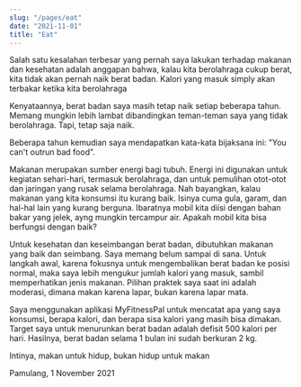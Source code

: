 ```yaml
---
slug: "/pages/eat"
date: "2021-11-01"
title: "Eat"
---
```


Salah satu kesalahan terbesar yang pernah saya lakukan terhadap makanan dan kesehatan adalah anggapan bahwa, kalau kita berolahraga cukup berat, kita tidak akan pernah naik berat badan. Kalori yang masuk simply akan terbakar ketika kita berolahraga

Kenyataannya, berat badan saya masih tetap naik setiap beberapa tahun. Memang mungkin lebih lambat dibandingkan teman-teman saya yang tidak berolahraga. Tapi, tetap saja naik.

Beberapa tahun kemudian saya mendapatkan kata-kata bijaksana ini: "You can't outrun bad food". 

Makanan merupakan sumber energi bagi tubuh. Energi ini digunakan untuk kegiatan sehari-hari, termasuk berolahraga, dan untuk pemulihan otot-otot dan jaringan yang rusak selama berolahraga. Nah bayangkan, kalau makanan yang kita konsumsi itu kurang baik. Isinya cuma gula, garam, dan hal-hal lain yang kurang berguna. Ibaratnya mobil kita diisi dengan bahan bakar yang jelek, ayng mungkin tercampur air. Apakah mobil kita bisa berfungsi dengan baik?

Untuk kesehatan dan keseimbangan berat badan, dibutuhkan makanan yang baik dan seimbang. Saya memang belum sampai di sana. Untuk langkah awal, karena fokusnya untuk mengembalikan berat badan ke posisi normal, maka saya lebih mengukur jumlah kalori yang masuk, sambil memperhatikan jenis makanan. Pilihan praktek saya saat ini adalah moderasi, dimana makan karena lapar, bukan karena lapar mata.

Saya menggunakan aplikasi MyFitnessPal untuk mencatat apa yang saya konsumsi, berapa kalori, dan berapa sisa kalori yang masih bisa dimakan. Target saya untuk menurunkan berat badan adalah defisit 500 kalori per hari. Hasilnya, berat badan selama 1 bulan ini sudah berkuran 2 kg.

Intinya, makan untuk hidup, bukan hidup untuk makan

Pamulang, 1 November 2021
